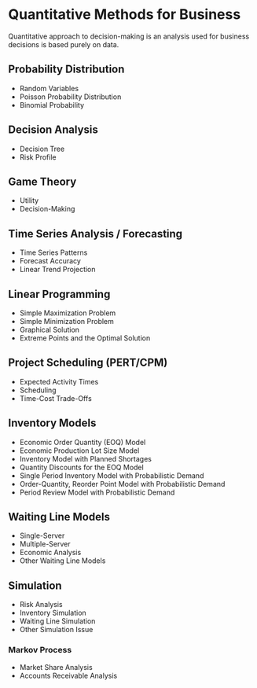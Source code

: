 # Quantitative Methods for Business

Quantitative approach to decision-making is an analysis used for business decisions is based purely on data.

## Probability Distribution

- Random Variables
- Poisson Probability Distribution
- Binomial Probability

## Decision Analysis

- Decision Tree
- Risk Profile

## Game Theory

- Utility
- Decision-Making

## Time Series Analysis / Forecasting

- Time Series Patterns
- Forecast Accuracy
- Linear Trend Projection

## Linear Programming

- Simple Maximization Problem
- Simple Minimization Problem
- Graphical Solution
- Extreme Points and the Optimal Solution

## Project Scheduling (PERT/CPM)

- Expected Activity Times
- Scheduling
- Time-Cost Trade-Offs

## Inventory Models

- Economic Order Quantity (EOQ) Model
- Economic Production Lot Size Model
- Inventory Model with Planned Shortages
- Quantity Discounts for the EOQ Model
- Single Period Inventory Model with Probabilistic Demand
- Order-Quantity, Reorder Point Model with Probabilistic Demand
- Period Review Model with Probabilistic Demand

## Waiting Line Models

- Single-Server
- Multiple-Server
- Economic Analysis
- Other Waiting Line Models

## Simulation

- Risk Analysis
- Inventory Simulation
- Waiting Line Simulation
- Other Simulation Issue

### Markov Process

- Market Share Analysis
- Accounts Receivable Analysis